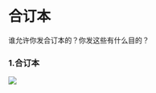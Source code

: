 # 合订本

谁允许你发合订本的？你发这些有什么目的？

### 1.合订本

![](https://github.com/DreamingCats/GenshitJokes/raw/main/合订本/米国维基百科.jpg)